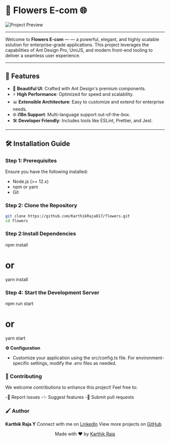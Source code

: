 # 🚀 **Flowers E-com** 🌐

![Project Preview](https://flowers-p01.netlify.app/home)

---

Welcome to **Flowers E-com** — — a powerful, elegant, and highly scalable solution for enterprise-grade applications.
This project leverages the capabilities of Ant Design Pro, UmiJS, and modern front-end tooling to deliver a seamless user experience.

---

## 🌟 **Features**

- 🎨 **Beautiful UI**: Crafted with Ant Design's premium components.
- ⚡ **High Performance**: Optimized for speed and scalability.
- 📊 **Extensible Architecture**: Easy to customize and extend for enterprise needs.
- 🌐 **i18n Support**: Multi-language support out-of-the-box.
- 🛠️ **Developer Friendly**: Includes tools like ESLint, Prettier, and Jest.

---


## 🛠️ **Installation Guide**

### **Step 1: Prerequisites**
Ensure you have the following installed:
- Node.js (>= 12.x)
- npm or yarn
- Git

### **Step 2: Clone the Repository**
```bash
git clone https://github.com/KarthikRaja017/flowers.git
cd flowers
```
### **Step 2:Install Dependencies**
npm install
# or
yarn install

### **Step 4: Start the Development Server**
npm run start
# or
yarn start


**⚙️ Configuration**
 - Customize your application using the src/config.ts file. For environment-specific settings, modify the .env files as needed.

### **🤝 Contributing**
  We welcome contributions to enhance this project! Feel free to:

-🐛 Report issues
-✨ Suggest features
-🔧 Submit pull requests

### **🖌️ Author**
**Karthik Raja Y**
Connect with me on <a href="https://www.linkedin.com/in/karthik-raja-200216y/">LinkedIn<a/>
View more projects on <a href="https://github.com/KarthikRaja017">GitHub<a/>

<p align="center"> Made with ❤️ by <a href="https://github.com/KarthikRaja017">Karthik Raja</a> </p>

